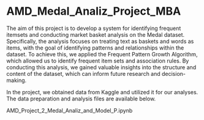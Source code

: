 # AMD_Medal_Analiz_Project_MBA


The aim of this project is to develop a system for identifying frequent itemsets and conducting market basket analysis on the Medal dataset. Specifically, the analysis focuses on treating text as baskets and words as items, with the goal of identifying patterns and relationships within the dataset. To achieve this, we applied the Frequent Pattern Growth Algorithm, which allowed us to identify frequent item sets and association rules. By conducting this analysis, we gained valuable insights into the structure and content of the dataset, which can inform future research and decision-making.


In the project, we obtained data from Kaggle and utilized it for our analyses. The data preparation and analysis files are available below.

AMD_Project_2_Medal_Analiz_and_Model_P.ipynb

